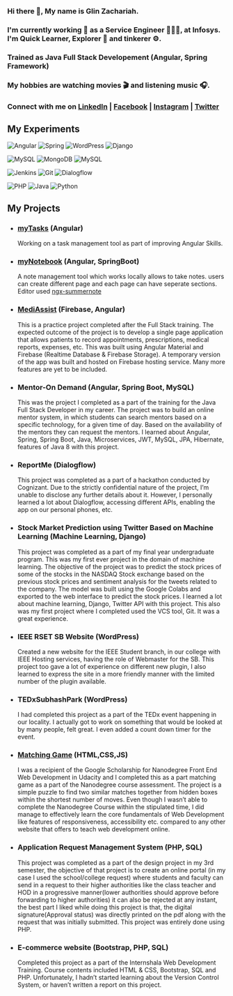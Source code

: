 ### Hi there 👋, My name is Glin Zachariah. 

### I'm currently working 💼  as a Service Engineer  👨🏻‍💻, at Infosys. I'm Quick Learner, Explorer 🚀  and tinkerer ⚙️.

### Trained as Java Full Stack Developement (Angular, Spring Framework)

### My hobbies are watching movies 🎬 and listening music 🎧. 

### Connect with me on [LinkedIn](https://www.linkedin.com/in/glinzachariah) | [Facebook](https://www.facebook.com/glinzac) | [Instagram](http://instagram.com/glinzac) | [Twitter](https://twitter.com/glinzac)


## My Experiments

 ![Angular](https://img.shields.io/badge/Framework-Angular-red)  ![Spring](https://img.shields.io/badge/Framework-Spring-green)   ![WordPress](https://img.shields.io/badge/framework-WordPress-lightblue)  ![Django](https://img.shields.io/badge/framework-Django-darkgreen)
 
 ![MySQL](https://img.shields.io/badge/Database-MySQL-blue)   ![MongoDB](https://img.shields.io/badge/Database-MongoDB-green)  ![MySQL](https://img.shields.io/badge/Database-Firebase-yellow)
 
 ![Jenkins](https://img.shields.io/badge/tools-Jenkins-blue)  ![Git](https://img.shields.io/badge/tools-Git-orange)  ![Dialogflow](https://img.shields.io/badge/tools-Dialogflow-orange)

 
 ![PHP](https://img.shields.io/badge/lang-PHP-darkblue)  ![Java](https://img.shields.io/badge/lang-Java-blue)  ![Python](https://img.shields.io/badge/lang-python-blue)

##  My Projects

  - ### [myTasks](https://github.com/GlinZachariah/myTasks) (Angular)
       Working on a task management tool as part of improving Angular Skills.

  - ### [myNotebook](https://glinzachariah.github.io/myNotebook/) (Angular, SpringBoot)
       A note management tool which works locally allows to take notes. users can create different page and each page can have seperate sections. Editor used [ngx-summernote](https://github.com/lula/ngx-summernote)

  - ### [MediAssist](https://mediassist-zac.web.app/) (Firebase, Angular)
       This is a practice project completed after the Full Stack training. The expected outcome of the project is to develop a single page application that allows patients to record appointments, prescriptions, medical reports, expenses, etc. This was built using Angular Material and Firebase (Realtime Database & Firebase Storage). A temporary version of the app was built and hosted on Firebase hosting service. Many more features are yet to be included.
       
   - ### Mentor-On Demand (Angular, Spring Boot, MySQL)
       This was the project I completed as a part of the training for the Java Full Stack Developer in my career. The project was to build an online mentor system, in which students can search mentors based on a specific technology, for a given time of day. Based on the availability of the mentors they can request the mentors. I learned about Angular, Spring, Spring Boot, Java, Microservices, JWT, MySQL, JPA, Hibernate, features of Java 8 with this project.
       
   - ### ReportMe (Dialogflow)
        This project was completed as a part of a hackathon conducted by Cognizant. Due to the strictly confidential nature of the project, I’m unable to disclose any further details about it. However, I personally learned a lot about Dialogflow, accessing different APIs, enabling the app on our personal phones, etc.

   - ### Stock Market Prediction using Twitter Based on Machine Learning (Machine Learning, Django)
        This project was completed as a part of my final year undergraduate program. This was my first ever project in the domain of machine learning. The objective of the project was to predict the stock prices of some of the stocks in the NASDAQ Stock exchange based on the previous stock prices and sentiment analysis for the tweets related to the company. The model was built using the Google Colabs and exported to the web interface to predict the stock prices. I learned a lot about machine learning, Django, Twitter API with this project. This also was my first project where I completed used the VCS tool, Git. It was a great experience.
        
   - ### IEEE RSET SB Website (WordPress)
        Created a new website for the IEEE Student branch, in our college with IEEE Hosting services, having the role of Webmaster for the SB. This project too gave a lot of experience on different new plugin, I also learned to express the site in a more friendly manner with the limited number of the plugin available.
         
   - ### TEDxSubhashPark (WordPress)
        I had completed this project as a part of the TEDx event happening in our locality. I actually got to work on something that would be looked at by many people, felt great. I even added a count down timer for the event.

   - ### [Matching Game](https://glinzachariah.github.io/fend-project-2/) (HTML,CSS,JS)
       I was a recipient of the Google Scholarship for Nanodegree Front End Web Development in Udacity and I completed this as a part matching game as a part of the Nanodegree course assessment. The project is a simple puzzle to find two similar matches together from hidden boxes within the shortest number of moves. Even though I wasn’t able to complete the Nanodegree Course within the stipulated time, I did manage to effectively learn the core fundamentals of Web Development like features of responsiveness, accessibility etc. compared to any other website that offers to teach web development online.

  - ###  Application Request Management System (PHP, SQL)
      This project was completed as a part of the design project in my 3rd semester, the objective of that project is to create an online portal (in my case I used the school/college request) where students and faculty can send in a request to their higher authorities like the class teacher and HOD in a progressive manner(lower authorities should approve before forwarding to higher authorities) it can also be rejected at any instant, the best part I liked while doing this project is that, the digital signature(Approval status) was directly printed on the pdf along with the request that was initially submitted. This project was entirely done using PHP.

  - ### E-commerce website (Bootstrap, PHP, SQL)
       Completed this project as a part of the Internshala Web Development Training. Course contents included HTML & CSS, Bootstrap, SQL and PHP. Unfortunately, I hadn’t started learning about the Version Control System, or haven’t written a report on this project.
<!--
**GlinZachariah/GlinZachariah** is a ✨ _special_ ✨ repository because its `README.md` (this file) appears on your GitHub profile.

Here are some ideas to get you started:

- 🔭 I’m currently working on ...
- 🌱 I’m currently learning ...
- 👯 I’m looking to collaborate on ...
- 🤔 I’m looking for help with ...
- 💬 Ask me about ...
- 📫 How to reach me: ...
- 😄 Pronouns: ...
- ⚡ Fun fact: ...
-->
